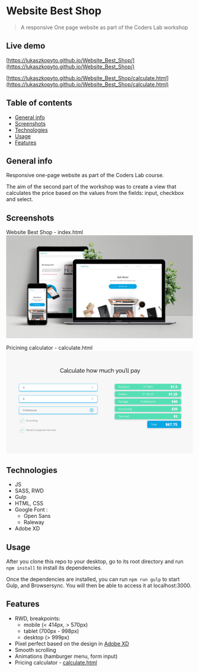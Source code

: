 # Website Best Shop

> A responsive One page website as part of the Coders Lab workshop

## Live demo

[https://lukaszkopyto.github.io/Website_Best_Shop/](https://lukaszkopyto.github.io/Website_Best_Shop/)

[https://lukaszkopyto.github.io/Website_Best_Shop/calculate.html](https://lukaszkopyto.github.io/Website_Best_Shop/calculate.html)

## Table of contents

- [General info](#general-info)
- [Screenshots](#screenshots)
- [Technologies](#technologies)
- [Usage](#usage)
- [Features](#features)

## General info

Responsive one-page website as part of the Coders Lab course.

The aim of the second part of the workshop was to create a view that calculates the price based on the values from the fields: input, checkbox and select.

## Screenshots

Website Best Shop - index.html
![Website Best Shop ](./assets/Web-Showcase-Project-Presentation.jpg)

Pricining calculator - calculate.html
![Price calculator screenshot ](./assets/Calculator_screenshot.png)

## Technologies

- JS
- SASS, RWD
- Gulp
- HTML, CSS
- Google Font :
  - Open Sans
  - Raleway
- Adobe XD

## Usage

After you clone this repo to your desktop, go to its root directory and run `npm install` to install its dependencies.

Once the dependencies are installed, you can run `npm run gulp` to start Gulp, and Browsersync. You will then be able to access it at localhost:3000.

## Features

- RWD, breakpoints:
  - mobile (< 414px, > 570px)
  - tablet (700px - 998px)
  - desktop (> 999px)
- Pixel perfect based on the design in [Adobe XD](https://xd.adobe.com/spec/3e12f9b5-11e7-4d9a-6a6b-e78b20d2a5a6-4823/grid/)
- Smooth scrolling
- Animations (hamburger menu, form input)
- Pricing calculator - [calculate.html](https://lukaszkopyto.github.io/Website_Best_Shop/calculate.html)
